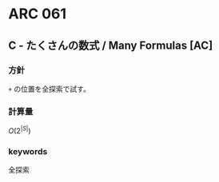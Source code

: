 # ARC 061

## C - たくさんの数式 / Many Formulas [AC]

### 方針

`+` の位置を全探索で試す。


### 計算量

$O( 2^{|S|} )$


### keywords

全探索


